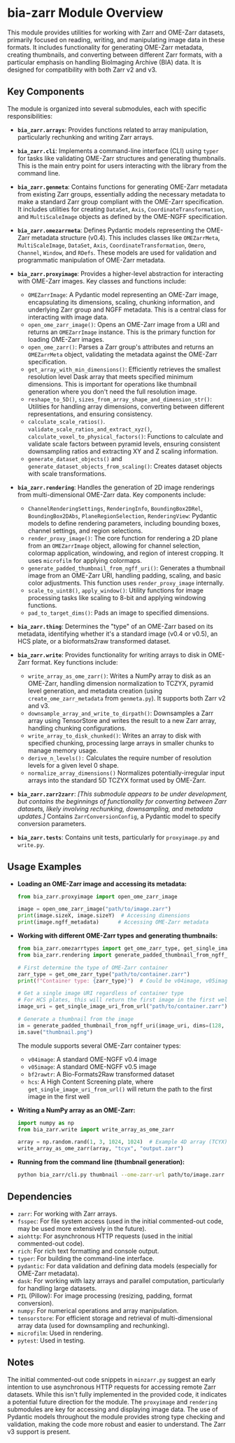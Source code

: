 # bia-zarr Module Overview

This module provides utilities for working with Zarr and OME-Zarr datasets, primarily focused on reading, writing, and manipulating image data in these formats.  It includes functionality for generating OME-Zarr metadata, creating thumbnails, and converting between different Zarr formats, with a particular emphasis on handling BioImaging Archive (BIA) data. It is designed for compatibility with both Zarr v2 and v3.

## Key Components

The module is organized into several submodules, each with specific responsibilities:

*   **`bia_zarr.arrays`**:  Provides functions related to array manipulation, particularly rechunking and writing Zarr arrays.

*   **`bia_zarr.cli`**: Implements a command-line interface (CLI) using `typer` for tasks like validating OME-Zarr structures and generating thumbnails.  This is the main entry point for users interacting with the library from the command line.

*   **`bia_zarr.genmeta`**: Contains functions for generating OME-Zarr metadata from existing Zarr groups, essentially adding the necessary metadata to make a standard Zarr group compliant with the OME-Zarr specification. It includes utilities for creating `DataSet`, `Axis`, `CoordinateTransformation`, and `MultiScaleImage` objects as defined by the OME-NGFF specification.

*   **`bia_zarr.omezarrmeta`**: Defines Pydantic models representing the OME-Zarr metadata structure (v0.4).  This includes classes like `OMEZarrMeta`, `MultiScaleImage`, `DataSet`, `Axis`, `CoordinateTransformation`, `Omero`, `Channel`, `Window`, and `RDefs`.  These models are used for validation and programmatic manipulation of OME-Zarr metadata.

*   **`bia_zarr.proxyimage`**:  Provides a higher-level abstraction for interacting with OME-Zarr images. Key classes and functions include:
    *   `OMEZarrImage`:  A Pydantic model representing an OME-Zarr image, encapsulating its dimensions, scaling, chunking information, and underlying Zarr group and NGFF metadata.  This is a central class for interacting with image data.
    *   `open_ome_zarr_image()`:  Opens an OME-Zarr image from a URI and returns an `OMEZarrImage` instance.  This is the primary function for loading OME-Zarr images.
    *   `open_ome_zarr()`: Parses a Zarr group's attributes and returns an `OMEZarrMeta` object, validating the metadata against the OME-Zarr specification.
    *   `get_array_with_min_dimensions()`: Efficiently retrieves the smallest resolution level Dask array that meets specified minimum dimensions. This is important for operations like thumbnail generation where you don't need the full resolution image.
    *   `reshape_to_5D()`, `sizes_from_array_shape_and_dimension_str()`:  Utilities for handling array dimensions, converting between different representations, and ensuring consistency.
    *   `calculate_scale_ratios()`. `validate_scale_ratios_and_extract_xyz()`, `calculate_voxel_to_physical_factors()`:  Functions to calculate and validate scale factors between pyramid levels, ensuring consistent downsampling ratios and extracting XY and Z scaling information.
    *   `generate_dataset_objects()` and `generate_dataset_objects_from_scaling()`: Creates dataset objects with scale transformations.

*   **`bia_zarr.rendering`**:  Handles the generation of 2D image renderings from multi-dimensional OME-Zarr data. Key components include:
    *   `ChannelRenderingSettings`, `RenderingInfo`, `BoundingBox2DRel`, `BoundingBox2DAbs`, `PlaneRegionSelection`, `RenderingView`: Pydantic models to define rendering parameters, including bounding boxes, channel settings, and region selections.
    *   `render_proxy_image()`:  The core function for rendering a 2D plane from an `OMEZarrImage` object, allowing for channel selection, colormap application, windowing, and region of interest cropping. It uses `microfilm` for applying colormaps.
    *   `generate_padded_thumbnail_from_ngff_uri()`: Generates a thumbnail image from an OME-Zarr URI, handling padding, scaling, and basic color adjustments.  This function uses `render_proxy_image` internally.
    *   `scale_to_uint8()`, `apply_window()`: Utility functions for image processing tasks like scaling to 8-bit and applying windowing functions.
    *   `pad_to_target_dims()`: Pads an image to specified dimensions.

*   **`bia_zarr.thing`**:  Determines the "type" of an OME-Zarr based on its metadata, identifying whether it's a standard image (v0.4 or v0.5), an HCS plate, or a bioformats2raw transformed dataset.

*   **`bia_zarr.write`**: Provides functionality for writing arrays to disk in OME-Zarr format. Key functions include:
    *   `write_array_as_ome_zarr()`:  Writes a NumPy array to disk as an OME-Zarr, handling dimension normalization to TCZYX, pyramid level generation, and metadata creation (using `create_ome_zarr_metadata` from `genmeta.py`). It supports both Zarr v2 and v3.
    *   `downsample_array_and_write_to_dirpath()`: Downsamples a Zarr array using TensorStore and writes the result to a new Zarr array, handling chunking configurations.
    *   `write_array_to_disk_chunked()`: Writes an array to disk with specified chunking, processing large arrays in smaller chunks to manage memory usage.
    * `derive_n_levels():` Calculates the require number of resolution levels for a given level 0 shape.
     * `normalize_array_dimensions()` Normalizes potentially-irregular input arrays into the standard 5D TCZYX format used by OME-Zarr.

*   **`bia_zarr.zarr2zarr`**: *[This submodule appears to be under development, but contains the beginnings of functionality for converting between Zarr datasets, likely involving rechunking, downsampling, and metadata updates.]* Contains `ZarrConversionConfig`, a Pydantic model to specify conversion parameters.

*   **`bia_zarr.tests`**: Contains unit tests, particularly for `proxyimage.py` and `write.py`.

## Usage Examples

*   **Loading an OME-Zarr image and accessing its metadata:**

    ```python
    from bia_zarr.proxyimage import open_ome_zarr_image

    image = open_ome_zarr_image("path/to/image.zarr")
    print(image.sizeX, image.sizeY)  # Accessing dimensions
    print(image.ngff_metadata)      # Accessing OME-Zarr metadata
    ```

*   **Working with different OME-Zarr types and generating thumbnails:**

    ```python
    from bia_zarr.omezarrtypes import get_ome_zarr_type, get_single_image_uri_from_url
    from bia_zarr.rendering import generate_padded_thumbnail_from_ngff_uri

    # First determine the type of OME-Zarr container
    zarr_type = get_ome_zarr_type("path/to/container.zarr")
    print(f"Container type: {zarr_type}")  # Could be v04image, v05image, bf2rawtr, or hcs

    # Get a single image URI regardless of container type
    # For HCS plates, this will return the first image in the first well
    image_uri = get_single_image_uri_from_url("path/to/container.zarr")

    # Generate a thumbnail from the image
    im = generate_padded_thumbnail_from_ngff_uri(image_uri, dims=(128, 128))
    im.save("thumbnail.png")
    ```

    The module supports several OME-Zarr container types:
    * `v04image`: A standard OME-NGFF v0.4 image
    * `v05image`: A standard OME-NGFF v0.5 image
    * `bf2rawtr`: A Bio-Formats2Raw transformed dataset
    * `hcs`: A High Content Screening plate, where `get_single_image_uri_from_url()` will return the path to the first image in the first well

*   **Writing a NumPy array as an OME-Zarr:**

    ```python
    import numpy as np
    from bia_zarr.write import write_array_as_ome_zarr

    array = np.random.rand(1, 3, 1024, 1024)  # Example 4D array (TCYX)
    write_array_as_ome_zarr(array, "tcyx", "output.zarr")
    ```

*   **Running from the command line (thumbnail generation):**

    ```bash
    python bia_zarr/cli.py thumbnail --ome-zarr-url path/to/image.zarr --output thumbnail.png --dimensions 256 256 --channels 0,1,2
    ```

## Dependencies

*   `zarr`: For working with Zarr arrays.
*   `fsspec`: For file system access (used in the initial commented-out code, may be used more extensively in the future).
*   `aiohttp`: For asynchronous HTTP requests (used in the initial commented-out code).
*   `rich`:  For rich text formatting and console output.
*   `typer`: For building the command-line interface.
*   `pydantic`: For data validation and defining data models (especially for OME-Zarr metadata).
*   `dask`: For working with lazy arrays and parallel computation, particularly for handling large datasets.
*   `PIL` (Pillow): For image processing (resizing, padding, format conversion).
*   `numpy`: For numerical operations and array manipulation.
*   `tensorstore`: For efficient storage and retrieval of multi-dimensional array data (used for downsampling and rechunking).
* `microfilm`: Used in rendering.
*  `pytest`: Used in testing.

## Notes
The initial commented-out code snippets in `minzarr.py` suggest an early intention to use asynchronous HTTP requests for accessing remote Zarr datasets. While this isn't fully implemented in the provided code, it indicates a potential future direction for the module. The `proxyimage` and `rendering` submodules are key for accessing and displaying image data. The use of Pydantic models throughout the module provides strong type checking and validation, making the code more robust and easier to understand. The Zarr v3 support is present.
